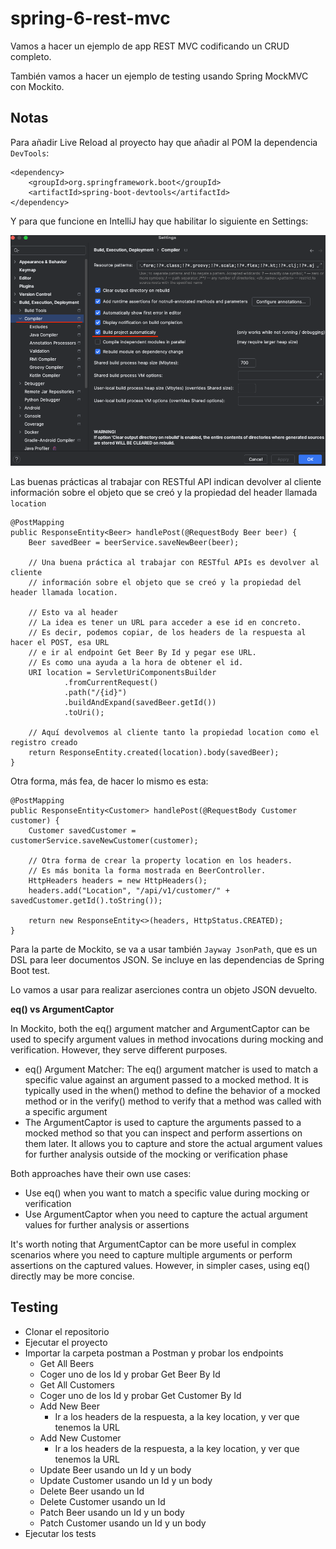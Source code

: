 # spring-6-rest-mvc

Vamos a hacer un ejemplo de app REST MVC codificando un CRUD completo.

También vamos a hacer un ejemplo de testing usando Spring MockMVC con Mockito.

## Notas

Para añadir Live Reload al proyecto hay que añadir al POM la dependencia `DevTools`:

```
<dependency>
    <groupId>org.springframework.boot</groupId>
    <artifactId>spring-boot-devtools</artifactId>
</dependency>
```

Y para que funcione en IntelliJ hay que habilitar lo siguiente en Settings:

![alt DevTools](../images/03-DevTools.png)


Las buenas prácticas al trabajar con RESTful API indican devolver al cliente información sobre el objeto que se creó y la propiedad del header llamada `location` 

```
@PostMapping
public ResponseEntity<Beer> handlePost(@RequestBody Beer beer) {
    Beer savedBeer = beerService.saveNewBeer(beer);

    // Una buena práctica al trabajar con RESTful APIs es devolver al cliente
    // información sobre el objeto que se creó y la propiedad del header llamada location.

    // Esto va al header
    // La idea es tener un URL para acceder a ese id en concreto.
    // Es decir, podemos copiar, de los headers de la respuesta al hacer el POST, esa URL
    // e ir al endpoint Get Beer By Id y pegar ese URL.
    // Es como una ayuda a la hora de obtener el id.
    URI location = ServletUriComponentsBuilder
            .fromCurrentRequest()
            .path("/{id}")
            .buildAndExpand(savedBeer.getId())
            .toUri();

    // Aquí devolvemos al cliente tanto la propiedad location como el registro creado
    return ResponseEntity.created(location).body(savedBeer);
}
```

Otra forma, más fea, de hacer lo mismo es esta:

```
@PostMapping
public ResponseEntity<Customer> handlePost(@RequestBody Customer customer) {
    Customer savedCustomer = customerService.saveNewCustomer(customer);

    // Otra forma de crear la property location en los headers.
    // Es más bonita la forma mostrada en BeerController.
    HttpHeaders headers = new HttpHeaders();
    headers.add("Location", "/api/v1/customer/" + savedCustomer.getId().toString());

    return new ResponseEntity<>(headers, HttpStatus.CREATED);
}
```

Para la parte de Mockito, se va a usar también `Jayway JsonPath`, que es un DSL para leer documentos JSON. Se incluye en las dependencias de Spring Boot test.

Lo vamos a usar para realizar aserciones contra un objeto JSON devuelto.

**eq() vs ArgumentCaptor**

In Mockito, both the eq() argument matcher and ArgumentCaptor can be used to specify argument values in method invocations during mocking and verification. However, they serve different purposes.

- eq() Argument Matcher: The eq() argument matcher is used to match a specific value against an argument passed to a mocked method. It is typically used in the when() method to define the behavior of a mocked method or in the verify() method to verify that a method was called with a specific argument
- The ArgumentCaptor is used to capture the arguments passed to a mocked method so that you can inspect and perform assertions on them later. It allows you to capture and store the actual argument values for further analysis outside of the mocking or verification phase

Both approaches have their own use cases:

- Use eq() when you want to match a specific value during mocking or verification
- Use ArgumentCaptor when you need to capture the actual argument values for further analysis or assertions

It's worth noting that ArgumentCaptor can be more useful in complex scenarios where you need to capture multiple arguments or perform assertions on the captured values. However, in simpler cases, using eq() directly may be more concise.

## Testing

- Clonar el repositorio
- Ejecutar el proyecto
- Importar la carpeta postman a Postman y probar los endpoints
  - Get All Beers
  - Coger uno de los Id y probar Get Beer By Id
  - Get All Customers
  - Coger uno de los Id y probar Get Customer By Id
  - Add New Beer
    - Ir a los headers de la respuesta, a la key location, y ver que tenemos la URL
  - Add New Customer
    - Ir a los headers de la respuesta, a la key location, y ver que tenemos la URL
  - Update Beer usando un Id y un body
  - Update Customer usando un Id y un body
  - Delete Beer usando un Id
  - Delete Customer usando un Id
  - Patch Beer usando un Id y un body
  - Patch Customer usando un Id y un body
- Ejecutar los tests